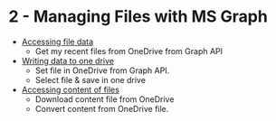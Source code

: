 # 2 - Managing Files with MS Graph

 - [Accessing file data](AccessingFile.md)
	 - Get my recent files from OneDrive from Graph API	 
 - [Writing data to one drive](WritingData.md)
 	 - Set file in OneDrive from Graph API.	
	 - Select file & save in one drive		 
 - [Accessing content of files](AccesingContent.md)
	 - Download content file from OneDrive
	 - Convert content from OneDrive file.	 
